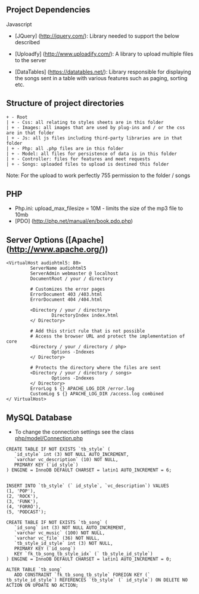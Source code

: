 ## Project Dependencies

Javascript
* [JQuery] (http://jquery.com/): Library needed to support the below described

* [Uploadfy] (http://www.uploadify.com/): A library to upload multiple files to the server

* [DataTables] (https://datatables.net/): Library responsible for displaying the songs sent in a table with various features such as paging, sorting etc.

## Structure of project directories

```
+ - Root
| + - Css: all relating to styles sheets are in this folder
| + - Images: all images that are used by plug-ins and / or the css are in that folder
| + - Js: all js files including third-party libraries are in that folder
| + - Php: all .php files are in this folder
| + - Model: all files for persistence of data is in this folder
| + - Controller: files for features and meet requests
| + - Songs: uploaded files to upload is destined this folder
```

Note: For the upload to work perfectly 755 permission to the folder / songs

## PHP

* Php.ini: upload_max_filesize = 10M - limits the size of the mp3 file to 10mb
* [PDO] (http://php.net/manual/en/book.pdo.php)

## Server Options ([Apache] (http://www.apache.org/))

```
<VirtualHost audiohtml5: 80>
         ServerName audiohtml5
         ServerAdmin webmaster @ localhost
         DocumentRoot / your / directory
        
         # Customizes the error pages
         ErrorDocument 403 /403.html
         ErrorDocument 404 /404.html

         <Directory / your / directory>
                 DirectoryIndex index.html
         </ Directory>
        
         # Add this strict rule that is not possible
         # Access the browser URL and protect the implementation of core
         <Directory / your / directory / php>
                 Options -Indexes
         </ Directory>
        
         # Protects the directory where the files are sent
         <Directory / your / directory / songs>
                 Options -Indexes
         </ Directory>
         ErrorLog $ {} APACHE_LOG_DIR /error.log
         CustomLog $ {} APACHE_LOG_DIR /access.log combined
</ VirtualHost>
```

## MySQL Database

* To change the connection settings see the class [php/model/Connection.php](https://github.com/marabesi/audiohtml5php/blob/master/php/model/Connection.php)

```
CREATE TABLE IF NOT EXISTS `tb_style` (
   `id_style` int (3) NOT NULL AUTO_INCREMENT,
   `varchar vc_description` (10) NOT NULL,
   PRIMARY KEY (`id_style`)
) ENGINE = InnoDB DEFAULT CHARSET = latin1 AUTO_INCREMENT = 6;


INSERT INTO `tb_style` (` id_style`, `vc_description`) VALUES
(1, 'POP'),
(2, 'ROCK'),
(3, 'FUNK'),
(4, 'FORRÓ'),
(5, 'PODCAST');

CREATE TABLE IF NOT EXISTS `tb_song` (
   `id_song` int (3) NOT NULL AUTO_INCREMENT,
   `varchar vc_music` (100) NOT NULL,
   `varchar vc_file` (36) NOT NULL,
   `tb_style_id_style` int (3) NOT NULL,
   PRIMARY KEY (`id_song`)
   KEY `fk_tb_song_tb_style_idx` (` tb_style_id_style`)
) ENGINE = InnoDB DEFAULT CHARSET = latin1 AUTO_INCREMENT = 0;

ALTER TABLE `tb_song`
   ADD CONSTRAINT `fk_tb_song_tb_style` FOREIGN KEY (` tb_style_id_style`) REFERENCES `tb_style` (` id_style`) ON DELETE NO ACTION ON UPDATE NO ACTION;
```
